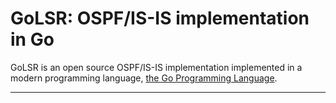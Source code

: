 # GoLSR: OSPF/IS-IS implementation in Go

GoLSR is an open source OSPF/IS-IS implementation implemented in a modern programming language, [the Go Programming Language](http://golang.org/).

----
